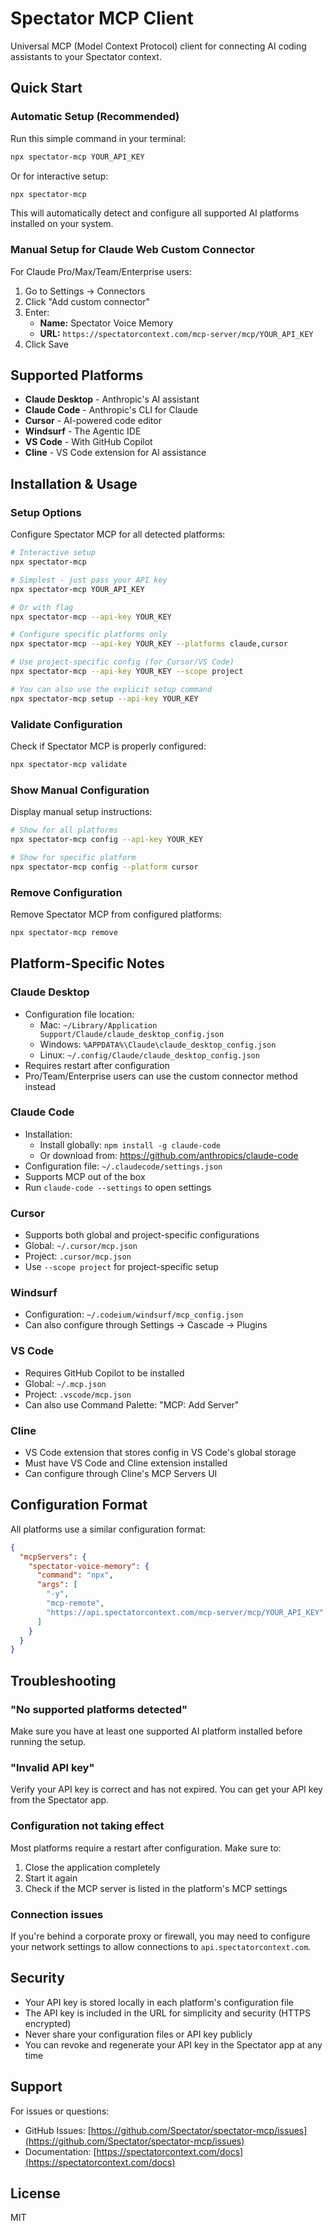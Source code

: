 # Spectator MCP Client

Universal MCP (Model Context Protocol) client for connecting AI coding assistants to your Spectator context.

## Quick Start

### Automatic Setup (Recommended)

Run this simple command in your terminal:

```bash
npx spectator-mcp YOUR_API_KEY
```

Or for interactive setup:

```bash
npx spectator-mcp
```

This will automatically detect and configure all supported AI platforms installed on your system.

### Manual Setup for Claude Web Custom Connector

For Claude Pro/Max/Team/Enterprise users:

1. Go to Settings → Connectors
2. Click "Add custom connector"
3. Enter:
   - **Name:** Spectator Voice Memory
   - **URL:** `https://spectatorcontext.com/mcp-server/mcp/YOUR_API_KEY`
4. Click Save

## Supported Platforms

- **Claude Desktop** - Anthropic's AI assistant
- **Claude Code** - Anthropic's CLI for Claude
- **Cursor** - AI-powered code editor
- **Windsurf** - The Agentic IDE
- **VS Code** - With GitHub Copilot
- **Cline** - VS Code extension for AI assistance

## Installation & Usage

### Setup Options

Configure Spectator MCP for all detected platforms:

```bash
# Interactive setup
npx spectator-mcp

# Simplest - just pass your API key
npx spectator-mcp YOUR_API_KEY

# Or with flag
npx spectator-mcp --api-key YOUR_KEY

# Configure specific platforms only  
npx spectator-mcp --api-key YOUR_KEY --platforms claude,cursor

# Use project-specific config (for Cursor/VS Code)
npx spectator-mcp --api-key YOUR_KEY --scope project

# You can also use the explicit setup command
npx spectator-mcp setup --api-key YOUR_KEY
```

### Validate Configuration

Check if Spectator MCP is properly configured:

```bash
npx spectator-mcp validate
```

### Show Manual Configuration

Display manual setup instructions:

```bash
# Show for all platforms
npx spectator-mcp config --api-key YOUR_KEY

# Show for specific platform
npx spectator-mcp config --platform cursor
```

### Remove Configuration

Remove Spectator MCP from configured platforms:

```bash
npx spectator-mcp remove
```

## Platform-Specific Notes

### Claude Desktop

- Configuration file location:
  - Mac: `~/Library/Application Support/Claude/claude_desktop_config.json`
  - Windows: `%APPDATA%\Claude\claude_desktop_config.json`
  - Linux: `~/.config/Claude/claude_desktop_config.json`
- Requires restart after configuration
- Pro/Team/Enterprise users can use the custom connector method instead

### Claude Code

- Installation:
  - Install globally: `npm install -g claude-code`
  - Or download from: https://github.com/anthropics/claude-code
- Configuration file: `~/.claudecode/settings.json`
- Supports MCP out of the box
- Run `claude-code --settings` to open settings

### Cursor

- Supports both global and project-specific configurations
- Global: `~/.cursor/mcp.json`
- Project: `.cursor/mcp.json`
- Use `--scope project` for project-specific setup

### Windsurf

- Configuration: `~/.codeium/windsurf/mcp_config.json`
- Can also configure through Settings → Cascade → Plugins

### VS Code

- Requires GitHub Copilot to be installed
- Global: `~/.mcp.json`
- Project: `.vscode/mcp.json`
- Can also use Command Palette: "MCP: Add Server"

### Cline

- VS Code extension that stores config in VS Code's global storage
- Must have VS Code and Cline extension installed
- Can configure through Cline's MCP Servers UI

## Configuration Format

All platforms use a similar configuration format:

```json
{
  "mcpServers": {
    "spectator-voice-memory": {
      "command": "npx",
      "args": [
        "-y",
        "mcp-remote",
        "https://api.spectatorcontext.com/mcp-server/mcp/YOUR_API_KEY"
      ]
    }
  }
}
```

## Troubleshooting

### "No supported platforms detected"

Make sure you have at least one supported AI platform installed before running the setup.

### "Invalid API key"

Verify your API key is correct and has not expired. You can get your API key from the Spectator app.

### Configuration not taking effect

Most platforms require a restart after configuration. Make sure to:
1. Close the application completely
2. Start it again
3. Check if the MCP server is listed in the platform's MCP settings

### Connection issues

If you're behind a corporate proxy or firewall, you may need to configure your network settings to allow connections to `api.spectatorcontext.com`.

## Security

- Your API key is stored locally in each platform's configuration file
- The API key is included in the URL for simplicity and security (HTTPS encrypted)
- Never share your configuration files or API key publicly
- You can revoke and regenerate your API key in the Spectator app at any time

## Support

For issues or questions:
- GitHub Issues: [https://github.com/Spectator/spectator-mcp/issues](https://github.com/Spectator/spectator-mcp/issues)
- Documentation: [https://spectatorcontext.com/docs](https://spectatorcontext.com/docs)

## License

MIT